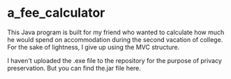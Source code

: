 # a_fee_calculator
This Java program is built for my friend who wanted to calculate how much he would spend on accommodation during the second vacation of college. For the sake of lightness, I give up using the MVC structure. 

I haven't uploaded the .exe file to the repository for the purpose of privacy preservation. But you can find the.jar file here.
